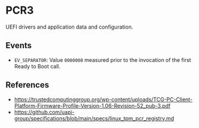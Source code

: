 # PCR3

UEFI drivers and application data and configuration.


## Events

- `EV_SEPARATOR`: Value `0000000` measured prior to the invocation of
  the first Ready to Boot call.


## References

- https://trustedcomputinggroup.org/wp-content/uploads/TCG-PC-Client-Platform-Firmware-Profile-Version-1.06-Revision-52_pub-3.pdf
- https://github.com/uapi-group/specifications/blob/main/specs/linux_tpm_pcr_registry.md
